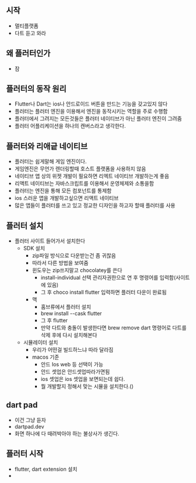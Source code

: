 ## 시작
- 멀티플랫폼
- 다트 듣고 와라

## 왜 플러터인가
- 잠

## 플러터의 동작 원리
- Flutter나 Dart는 ios나 안드로이드 버튼을 만드는 기능을 갖고있지 않다
- 플러터는 플러터 엔진을 이용해서 엔진을 동작시키는 역할을 주로 수행함
- 플러터에서 그려지는 모든것들은 플러터 네이티브가 아닌 플러터 엔진이 그려줌
- 플러터 어플리케이션을 하나의 캔버스라고 생각한다.

## 플러터와 리애긑 네이티브
- 플러터는 쉽게말해 게임 엔진이다.
- 게임엔진은 무언가 렌더링할때 호스트 플랫폼을 사용하지 않음
- 네이티브 앱 상의 위젯 개발이 필요하면 리엑트 네이티브 개발하는게 좋음
- 리액트 네이티브는 자바스크립트를 이용해서 운영체제와 소통을함
- 플러터는 엔진을 통해 모든 컴포넌트를 통제함
- ios 스러운 앱을 개발하고싶으면 리액트 네이티브
- 많은 앱들이 플러터를 쓰고 있고 정교한 디자인을 하고자 할때 플러터를 사용

## 플러터 설치
- 플러터 사이트 들어가서 설치한다
  - SDK 설치
    - zip파일 방식으로 다운받는건 좀 귀찮음
    - 따라서 다른 방법을 보여줌
    - 윈도우는 zip쓰지말고 chocolatey를 쓴다
      - install-individual 선택 관리자권한으로 연 후 명령어를 입력함(사이트에 있음)
      - 그 후 choco install flutter 입력하면 플러터 다운이 완료됨
    - 맥
      - 홈브류에서 플러터 설치
      - brew install --cask flutter
      - 그 후 flutter 
      - 만약 다트와 충돌이 발생한다면 brew remove dart 명령어로 다트를 삭제 후에 다시 설치해본다
  - 시뮬레이터 설치
    - 우리가 어떤걸 빌드하느냐 따라 달라짐
    - macos 기준
      - 안드 Ios web 등 선택이 가능
      - 안드 셋업은 안드셋업따라가면됨
      - ios 셋업은 ios 셋업을 보면되는데 쉽다.
      - 뭘 개발할지 정해서 맞는 시뮬을 설치한다.()
## dart pad
- 이건 그냥 듣자
- dartpad.dev
- 화면 하나에 다 때려박아야 하는 불상사가 생긴다.

## 플러터 시작
- flutter, dart extension 설치
- 